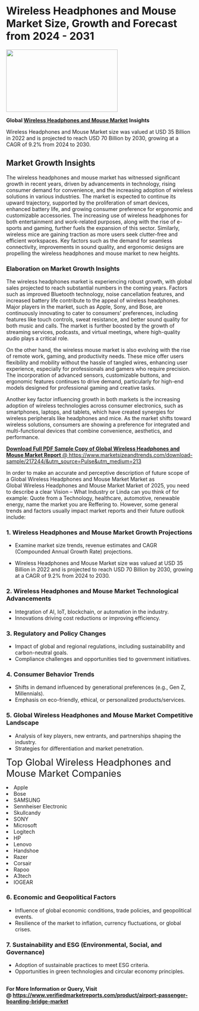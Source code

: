<H1>Wireless Headphones and Mouse Market Size, Growth and Forecast from 2024 - 2031</H1><img class="aligncenter size-medium wp-image-584254" src="https://thirdeyenews.in/wp-content/uploads/2024/09/Global-Market-Research-300x168.jpeg" alt="" width="300" height="168" /><p><strong>Global&nbsp;<a href="https://www.marketsizeandtrends.com/download-sample/217244/&amp;utm_source=Pulse&amp;utm_medium=213">Wireless Headphones and Mouse Market</a> Insights</strong></p><p>Wireless Headphones and Mouse Market size was valued at USD 35 Billion in 2022 and is projected to reach USD 70 Billion by 2030, growing at a CAGR of 9.2% from 2024 to 2030.</p><p><h2>Market Growth Insights</h2> <p>The wireless headphones and mouse market has witnessed significant growth in recent years, driven by advancements in technology, rising consumer demand for convenience, and the increasing adoption of wireless solutions in various industries. The market is expected to continue its upward trajectory, supported by the proliferation of smart devices, enhanced battery life, and growing consumer preference for ergonomic and customizable accessories. The increasing use of wireless headphones for both entertainment and work-related purposes, along with the rise of e-sports and gaming, further fuels the expansion of this sector. Similarly, wireless mice are gaining traction as more users seek clutter-free and efficient workspaces. Key factors such as the demand for seamless connectivity, improvements in sound quality, and ergonomic designs are propelling the wireless headphones and mouse market to new heights.</p> <p><a href="download-sample-link"></a></p> <h3>Elaboration on Market Growth Insights</h3> <p>The wireless headphones market is experiencing robust growth, with global sales projected to reach substantial numbers in the coming years. Factors such as improved Bluetooth technology, noise cancellation features, and increased battery life contribute to the appeal of wireless headphones. Major players in the market, such as Apple, Sony, and Bose, are continuously innovating to cater to consumers' preferences, including features like touch controls, sweat resistance, and better sound quality for both music and calls. The market is further boosted by the growth of streaming services, podcasts, and virtual meetings, where high-quality audio plays a critical role.</p> <p>On the other hand, the wireless mouse market is also evolving with the rise of remote work, gaming, and productivity needs. These mice offer users flexibility and mobility without the hassle of tangled wires, enhancing user experience, especially for professionals and gamers who require precision. The incorporation of advanced sensors, customizable buttons, and ergonomic features continues to drive demand, particularly for high-end models designed for professional gaming and creative tasks.</p> <p>Another key factor influencing growth in both markets is the increasing adoption of wireless technologies across consumer electronics, such as smartphones, laptops, and tablets, which have created synergies for wireless peripherals like headphones and mice. As the market shifts toward wireless solutions, consumers are showing a preference for integrated and multi-functional devices that combine convenience, aesthetics, and performance.</p> <p><a href="download-sample-link"></a></p> <p><a href="get-more-link"></p><p><span class=""><strong>Download Full PDF Sample Copy of Global Wireless Headphones and Mouse Market Report</strong> @ <a href="https://www.marketsizeandtrends.com/download-sample/217244/&amp;utm_source=Pulse&amp;utm_medium=213" target="_blank">https://www.marketsizeandtrends.com/download-sample/217244/&amp;utm_source=Pulse&amp;utm_medium=213</a></span></p><p>In order to make an accurate and perceptive description of future scope of a Global&nbsp;Wireless Headphones and Mouse Market Market as Global&nbsp;Wireless Headphones and Mouse Market Market of 2025, you need to describe a clear Vision &ndash; What Industry or Linda can you think of for example: Quote from a Technology, healthcare, automotive, renewable energy, name the market you are Reffering to. However, some general trends and factors usually impact market reports and their future outlook include:</p><h3>1.&nbsp;<strong>Wireless Headphones and Mouse Market Growth Projections</strong></h3><ul><li>Examine market size trends, revenue estimates and CAGR (Compounded Annual Growth Rate) projections.</li><li><p>Wireless Headphones and Mouse Market size was valued at USD 35 Billion in 2022 and is projected to reach USD 70 Billion by 2030, growing at a CAGR of 9.2% from 2024 to 2030.</p></li></ul><h3>2.&nbsp;<strong>Wireless Headphones and Mouse Market Technological Advancements</strong></h3><ul><li>Integration of AI, IoT, blockchain, or automation in the industry.</li><li>Innovations driving cost reductions or improving efficiency.</li></ul><h3>3.&nbsp;<strong>Regulatory and Policy Changes</strong></h3><ul><li>Impact of global and regional regulations, including sustainability and carbon-neutral goals.</li><li>Compliance challenges and opportunities tied to government initiatives.</li></ul><h3>4.&nbsp;<strong>Consumer Behavior Trends</strong></h3><ul><li>Shifts in demand influenced by generational preferences (e.g., Gen Z, Millennials).</li><li>Emphasis on eco-friendly, ethical, or personalized products/services.</li></ul><h3>5.&nbsp;<strong>Global Wireless Headphones and Mouse Market Competitive Landscape</strong></h3><ul><li>Analysis of key players, new entrants, and partnerships shaping the industry.</li><li>Strategies for differentiation and market penetration.</li></ul><p data-pm-slice="1 1 []"><span style="color: inherit; font-family: inherit; font-size: 25px;">Top Global Wireless Headphones and Mouse Market Companies</span></p><div class="" data-test-id=""><p><li>Apple</li><li> Bose</li><li> SAMSUNG</li><li> Sennheiser Electronic</li><li> Skullcandy</li><li> SONY</li><li> Microsoft</li><li> Logitech</li><li> HP</li><li> Lenovo</li><li> Handshoe</li><li> Razer</li><li> Corsair</li><li> Rapoo</li><li> A3tech</li><li> IOGEAR</li></p></div><h3>6.&nbsp;<strong>Economic and Geopolitical Factors</strong></h3><ul><li>Influence of global economic conditions, trade policies, and geopolitical events.</li><li>Resilience of the market to inflation, currency fluctuations, or global crises.</li></ul><h3>7.&nbsp;<strong>Sustainability and ESG (Environmental, Social, and Governance)</strong></h3><ul><li>Adoption of sustainable practices to meet ESG criteria.</li><li>Opportunities in green technologies and circular economy principles.</li></ul><h2><strong style="font-size: 14px;">For More Information or Query, Visit @&nbsp;</strong><a style="background-color: #ffffff; font-size: 14px;" href="https://www.marketsizeandtrends.com/report/wireless-headphones-and-mouse-market/" target="_blank">https://www.verifiedmarketreports.com/product/airport-passenger-boarding-bridge-market</a></h2>

